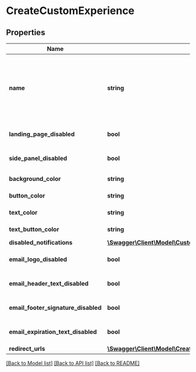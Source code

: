 # CreateCustomExperience

## Properties
Name | Type | Description | Notes
------------ | ------------- | ------------- | -------------
**name** | **string** | This property cannot start or end with whitespace, does not allow HTML tags, URL or email. | 
**landing_page_disabled** | **bool** |  | [optional] [default to false]
**side_panel_disabled** | **bool** |  | [optional] [default to false]
**background_color** | **string** | Hexadecimal color value | [optional] 
**button_color** | **string** | Hexadecimal color value | [optional] 
**text_color** | **string** | Hexadecimal color value | [optional] 
**text_button_color** | **string** | Hexadecimal color value | [optional] 
**disabled_notifications** | [**\Swagger\Client\Model\CustomExperienceDisabledNotificationsType[]**](CustomExperienceDisabledNotificationsType.md) |  | [optional] 
**email_logo_disabled** | **bool** |  | [optional] [default to false]
**email_header_text_disabled** | **bool** |  | [optional] [default to false]
**email_footer_signature_disabled** | **bool** |  | [optional] [default to false]
**email_expiration_text_disabled** | **bool** |  | [optional] [default to false]
**redirect_urls** | [**\Swagger\Client\Model\CreateCustomExperienceRedirectUrls**](CreateCustomExperienceRedirectUrls.md) |  | [optional] 

[[Back to Model list]](../../README.md#documentation-for-models) [[Back to API list]](../../README.md#documentation-for-api-endpoints) [[Back to README]](../../README.md)

